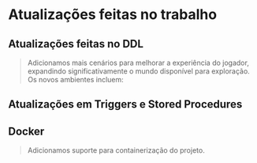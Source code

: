 # Atualizações feitas no trabalho

## Atualizações feitas no DDL
> Adicionamos mais cenários para melhorar a experiência do jogador, expandindo significativamente o mundo disponível para exploração. Os novos ambientes incluem:

## Atualizações em Triggers e Stored Procedures

## Docker
 > Adicionamos suporte para containerização do projeto.
